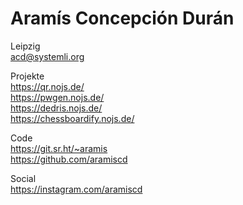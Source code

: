 # Aramís Concepción Durán

Leipzig  
acd@systemli.org  

Projekte  
https://qr.nojs.de/  
https://pwgen.nojs.de/  
https://dedris.nojs.de/  
https://chessboardify.nojs.de/  

Code  
https://git.sr.ht/~aramis  
https://github.com/aramiscd

Social  
https://instagram.com/aramiscd
